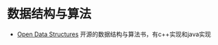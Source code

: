 数据结构与算法
==============

* [Open Data Structures](http://opendatastructures.org) 开源的数据结构与算法书，有c++实现和java实现
